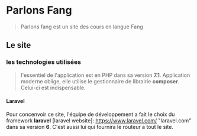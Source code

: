 # Parlons Fang

> Parlons fang est un site des cours en langue Fang

## Le site

### les technologies utilisées

> l'essentiel de l'application est en PHP dans sa version **7.1**. Application moderne oblige, elle utilise le gestionnaire de librairie **composer**. Celui-ci est indispensable.

#### Laravel
Pour concenvoir ce site, l'équipe de développement a fait le choix du framework **laravel** [laravel website]: https://www.laravel.com/ "laravel.com"  dans sa version **6**. C'est aussi lui qui fournira le routeur a tout le site.

